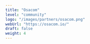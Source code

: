 ```yaml
---
title: "Osacom"
level: "community"
logo: "/images/partners/osacom.png"
webUrl: "https://osacom.io/"
draft: false
weight: 4
---
```

